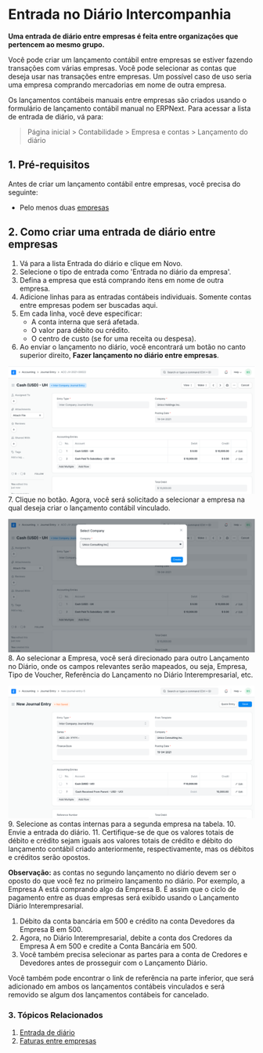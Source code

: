 # Entrada no Diário Intercompanhia


**Uma entrada de diário entre empresas é feita entre organizações que pertencem ao mesmo grupo.**


Você pode criar um lançamento contábil entre empresas se estiver fazendo transações com várias empresas.
Você pode selecionar as contas que deseja usar nas transações entre empresas. Um possível caso de uso seria uma empresa comprando mercadorias em nome de outra empresa.


Os lançamentos contábeis manuais entre empresas são criados usando o formulário de lançamento contábil manual no ERPNext. Para acessar a lista de entrada de diário, vá para:



> 
> Página inicial > Contabilidade > Empresa e contas > Lançamento do diário
> 
> 
> 


## 1. Pré-requisitos


Antes de criar um lançamento contábil entre empresas, você precisa do seguinte:


* Pelo menos duas [empresas](/docs/pt/setting-up/company-setup)


## 2. Como criar uma entrada de diário entre empresas


1. Vá para a lista Entrada do diário e clique em Novo.
2. Selecione o tipo de entrada como 'Entrada no diário da empresa'.
3. Defina a empresa que está comprando itens em nome de outra empresa.
4. Adicione linhas para as entradas contábeis individuais. Somente contas entre empresas podem ser buscadas aqui.
5. Em cada linha, você deve especificar:
	* A conta interna que será afetada.
	* O valor para débito ou crédito.
	* O centro de custo (se for uma receita ou despesa).
6. Ao enviar o lançamento no diário, você encontrará um botão no canto superior direito, **Fazer lançamento no diário entre empresas**.


![Inter Company Journal Entry](/files/inter-company-journal-entry.png)
7. Clique no botão. Agora, você será solicitado a selecionar a empresa na qual deseja criar o lançamento contábil vinculado.


![Company Master](/files/select-company-in-inter-company-journal-entry.png)
8. Ao selecionar a Empresa, você será direcionado para outro Lançamento no Diário, onde os campos relevantes serão mapeados, ou seja, Empresa, Tipo de Voucher, Referência do Lançamento no Diário Interempresarial, etc.


![Entrada de diário entre empresas gerada automaticamente](/files/auto-generated-intercompany-journal-entry.png)
9. Selecione as contas internas para a segunda empresa na tabela.
10. Envie a entrada do diário.
11. Certifique-se de que os valores totais de débito e crédito sejam iguais aos valores totais de crédito e débito do lançamento contábil criado anteriormente, respectivamente, mas os débitos e créditos serão opostos.


**Observação:** as contas no segundo lançamento no diário devem ser o oposto do que você fez no primeiro lançamento no diário.
Por exemplo, a Empresa A está comprando algo da Empresa B. É assim que o ciclo de pagamento entre as duas empresas será exibido usando o Lançamento Diário Interempresarial.


1. Débito da conta bancária em 500 e crédito na conta Devedores da Empresa B em 500.
2. Agora, no Diário Interempresarial, debite a conta dos Credores da Empresa A em 500 e credite a Conta Bancária em 500.
3. Você também precisa selecionar as partes para a conta de Credores e Devedores antes de prosseguir com o Lançamento Diário.


Você também pode encontrar o link de referência na parte inferior, que será adicionado em ambos os lançamentos contábeis vinculados e será removido se algum dos lançamentos contábeis for cancelado.


### 3. Tópicos Relacionados


1. [Entrada de diário](/docs/pt/accounts/journal-entry)
2. [Faturas entre empresas](/docs/pt/accounts/inter-company-invoices)
